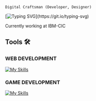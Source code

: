 ~~~
Digital Craftsman (Developer, Designer)
~~~

[![Typing SVG](https://readme-typing-svg.herokuapp.com?color=8957E5FF&center=true&vCenter=false&width=1000&lines=Ciao++👋,+I+am+Raffaele+Lungarella;+Check+out+my+Profile!;)](https://git.io/typing-svg)

Currently working at IBM-CIC

## Tools 🛠️
### WEB DEVELOPMENT
[![My Skills](https://skillicons.dev/icons?i=js,html,css,svelte,nodejs,typescript)](https://skillicons.dev)
### GAME DEVELOPMENT
[![My Skills](https://skillicons.dev/icons?i=cs,godot,blender,ps)](https://skillicons.dev)
